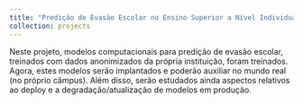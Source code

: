 ```yaml
---
title: "Predição de Evasão Escolar no Ensino Superior a Nível Individual com Aprendizado de Máquina"
collection: projects
---
```


Neste projeto, modelos computacionais para predição de evasão escolar, treinados com dados anonimizados da própria instituição, foram treinados. Agora, estes modelos serão implantados e poderão auxiliar no mundo real (no próprio câmpus). Além disso, serão estudados ainda aspectos relativos ao deploy e a degradação/atualização de modelos em produção.
